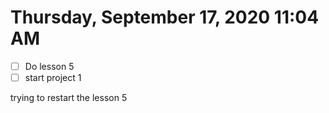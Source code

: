 # Thursday, September 17, 2020 11:04 AM
- [ ] Do lesson 5
- [ ] start project 1

trying to restart the lesson 5